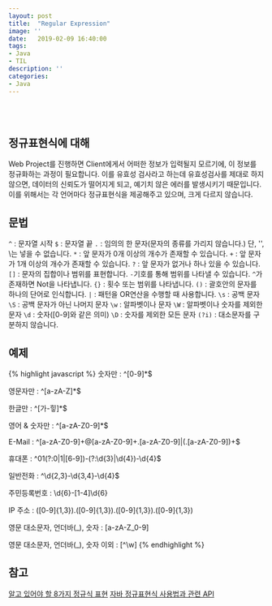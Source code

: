 ```yaml
---
layout: post
title:  "Regular Expression"
image: ''
date:   2019-02-09 16:40:00
tags:
- Java
- TIL
description: ''
categories:
- Java
---
```


<br/>
<br/>

## 정규표현식에 대해
Web Project를 진행하면 Client에게서 어떠한 정보가 입력될지 모르기에, 이 정보를 정규화하는 과정이 필요합니다. 이를 유효성 검사라고 하는데 유효성검사를 제대로 하지않으면, 데이터의 신뢰도가 떨어지게 되고, 예기치 않은 에러를 발생시키기 때문입니다. 이를 위해서는 각 언어마다 정규표현식을 제공해주고 있으며, 크게 다르지 않습니다.<br/>

## 문법
<code>^</code> : 문자열 시작
<code>$</code> : 문자열 끝
<code>.</code> : 임의의 한 문자(문자의 종류를 가리지 않습니다.) 단, '', \는 넣을 수 없습니다.
<code>*</code> : 앞 문자가 0개 이상의 개수가 존재할 수 있습니다.
<code>+</code> : 앞 문자가 1개 이상의 개수가 존재할 수 있습니다.
<code>?</code> : 앞 문자가 없거나 하나 있을 수 있습니다.
<code>[]</code> : 문자의 집합이나 범위를 표현합니다. <code>-</code>기호를 통해 범위를 나타낼 수 있습니다. <code>^</code>가 존재하면 Not을 나타냅니다.
<code>{}</code> : 횟수 또는 범위를 나타냅니다.
<code>()</code> : 괄호안의 문자를 하나의 단어로 인식합니다.
<code>|</code> : 패턴을 OR연산을 수행할 때 사용합니다.
<code>\s</code> : 공백 문자
<code>\S</code> : 공백 문자가 아닌 나머지 문자
<code>\w</code> : 알파벳이나 문자
<code>\W</code> : 알파벳이나 숫자를 제외한 문자
<code>\d</code> : 숫자([0-9]와 같은 의미)
<code>\D</code> : 숫자를 제외한 모든 문자
<code>(?i)</code> : 대소문자를 구분하지 않습니다.

## 예제
{% highlight javascript %}
숫자만 : ^[0-9]*$

영문자만 : ^[a-zA-Z]*$

한글만 : ^[가-힣]*$

영어 & 숫자만 : ^[a-zA-Z0-9]*$

E-Mail : ^[a-zA-Z0-9]+@[a-zA-Z0-9]+\.[a-zA-Z0-9]|(\.[a-zA-Z0-9])+$

휴대폰 : ^01(?:0|1|[6-9])-(?:\d{3}|\d{4})-\d{4}$

일반전화 : ^\d{2,3}-\d{3,4}-\d{4}$

주민등록번호 : \d{6}\-[1-4]\d{6}

IP 주소 : ([0-9]{1,3})\.([0-9]{1,3})\.([0-9]{1,3})\.([0-9]{1,3})

영문 대소문자, 언더바(_), 숫자 : [a-zA-Z_0-9]

영문 대소문자, 언더바(_), 숫자  이외 : [^\w]
{% endhighlight %}

## 참고
<a href="https://blog.outsider.ne.kr/360">알고 있어야 할 8가지 정규식 표현</a>
<a href="https://m.blog.naver.com/PostView.nhn?blogId=javaking75&logNo=220491298440&categoryNo=7&proxyReferer=https%3A%2F%2Fwww.google.co.kr%2F">자바 정규표현식 사용법과 관련 API</a>